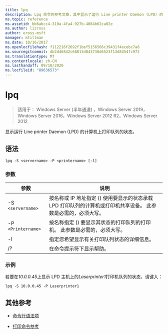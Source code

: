 ```yaml
---
title: lpq
description: Lpq 命令的参考文章，其中显示了运行 Line printer Daemon (LPD) 的计算机上打印队列的状态。
ms.topic: reference
ms.assetid: bb6abcc4-310a-4fa4-927b-4084b62ca02e
ms.author: lizross
author: eross-msft
manager: mtillman
ms.date: 10/16/2017
ms.openlocfilehash: f112216f2692f1bef5156566c39431f4ecebc7a8
ms.sourcegitcommit: db2d46842c68813d043738d6523f13d8454fc972
ms.translationtype: MT
ms.contentlocale: zh-CN
ms.lasthandoff: 09/10/2020
ms.locfileid: "89636573"
---
```

# <a name="lpq"></a>lpq

> 适用于： Windows Server (半年通道) ，Windows Server 2019，Windows Server 2016，Windows Server 2012 R2，Windows Server 2012

显示运行 Line printer Daemon (LPD) 的计算机上打印队列的状态。

## <a name="syntax"></a>语法

```
lpq -S <servername> -P <printername> [-l]
```

### <a name="parameters"></a>参数

| 参数 | 说明 |
| --------- | ----------- |
| -S `<servername>` | 按名称或 IP 地址指定 () 使用要显示的状态承载 LPD 打印队列的计算机或打印机共享设备。 此参数是必需的，必须大写。 |
| -P `<Printername>` | 按名称指定 () 要显示其状态的打印队列的打印机。 此参数是必需的，必须大写。 |
| -l | 指定您希望显示有关打印队列状态的详细信息。 |
| /? | 在命令提示符下显示帮助。 |

### <a name="examples"></a>示例

若要在*10.0.0.45*上显示 LPD 主机上的*Laserprinter1*打印机队列的状态，请键入：

```
lpq -S 10.0.0.45 -P Laserprinter1
```

## <a name="additional-references"></a>其他参考

- [命令行语法项](command-line-syntax-key.md)

- [打印命令参考](print-command-reference.md)
